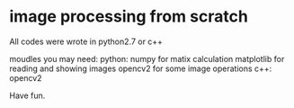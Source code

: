 # image processing from scratch


All codes were wrote in python2.7 or c++

moudles you may need:
    python:
        numpy for matix calculation
        matplotlib for reading and showing images
        opencv2 for some image operations
    c++:
        opencv2

Have fun.
